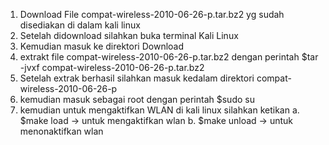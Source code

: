 1. Download File compat-wireless-2010-06-26-p.tar.bz2 yg sudah disediakan di dalam kali linux
2. Setelah didownload silahkan buka terminal Kali Linux
3. Kemudian masuk ke direktori Download
4. extrakt file compat-wireless-2010-06-26-p.tar.bz2 dengan perintah $tar -jvxf compat-wireless-2010-06-26-p.tar.bz2
5. Setelah extrak berhasil silahkan masuk kedalam direktori compat-wireless-2010-06-26-p
6. kemudian masuk sebagai root dengan perintah $sudo su
7. kemudian untuk mengaktifkan WLAN di kali linux silahkan ketikan
  a. $make load -> untuk mengaktifkan wlan
  b. $make unload -> untuk menonaktifkan wlan
